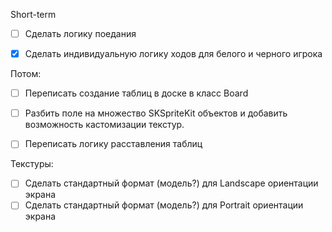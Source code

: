 Short-term
- [ ] Сделать логику поедания
- [x] Сделать индивидуальную логику ходов для белого и черного игрока




Потом:
- [ ] Переписать создание таблиц в доске в класс Board
- [ ] Разбить поле на множество SKSpriteKit объектов и добавить возможность кастомизации текстур.
- [ ] Переписать логику расставления таблиц


Текстуры:
- [ ] Сделать стандартный формат (модель?) для Landscape ориентации экрана
- [ ] Сделать стандартный формат (модель?) для Portrait ориентации экрана 
